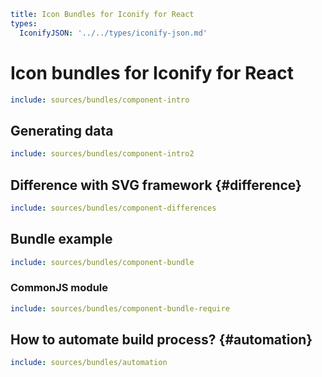```yaml
title: Icon Bundles for Iconify for React
types:
  IconifyJSON: '../../types/iconify-json.md'
```

# Icon bundles for Iconify for React

```yaml
include: sources/bundles/component-intro
```

## Generating data

```yaml
include: sources/bundles/component-intro2
```

## Difference with SVG framework {#difference}

```yaml
include: sources/bundles/component-differences
```

## Bundle example

```yaml
include: sources/bundles/component-bundle
```

### CommonJS module

```yaml
include: sources/bundles/component-bundle-require
```

## How to automate build process? {#automation}

```yaml
include: sources/bundles/automation
```
